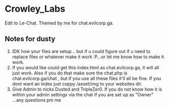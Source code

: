 # Crowley_Labs
Edit to Le-Chat. Themed by me for chat.evilcorp.ga.
## Notes for dusty
1. IDK how your files are setup... but if u could figure out if u need to replace files or whatever make it work :P...or let me know how to make it work.
2. If you would like could get this index.html as chat.evilcorp.ga, it will all just work. Also if you do that make sure the chat.php is chat.evilcorp.ga/chat , but if you use all these files it'll all be fine. If you dont want an index just coppy /asset/img to your websites dir.
3. Give Admin to nicks Dusted and TripleZer0. If you do not know how it is within your admin settings via the chat if you are set up as "Owner"
...any questions pm me
